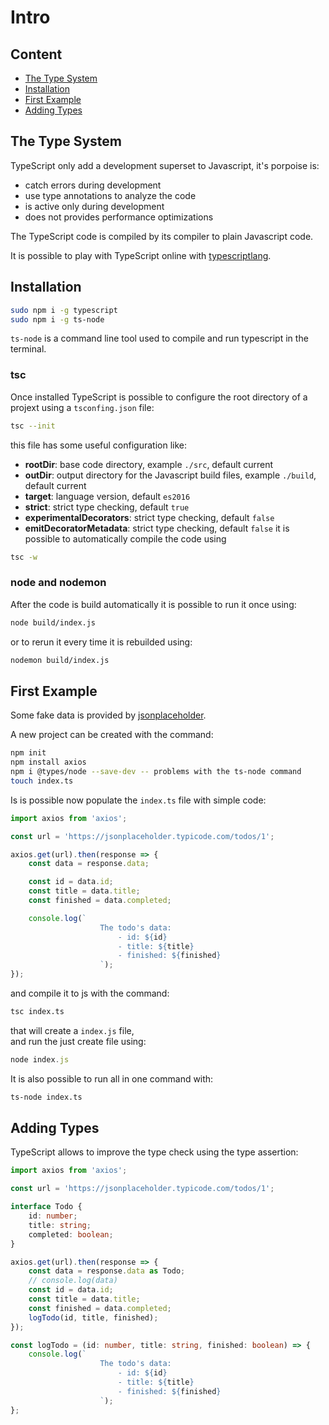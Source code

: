 # Intro

## Content 

- [The Type System](#the-type-system)
- [Installation](#installation)
- [First Example](#first-example)
- [Adding Types](#adding-types)

## The Type System

TypeScript only add a development superset to Javascript, it's porpoise is:
- catch errors during development
- use type annotations to analyze the code
- is active only during development
- does not provides performance optimizations

The TypeScript code is compiled by its compiler to plain Javascript code.

It is possible to play with TypeScript online with 
[typescriptlang](https://www.typescriptlang.org/play).

## Installation

```bash
sudo npm i -g typescript
sudo npm i -g ts-node
```
`ts-node` is a command line tool used to compile and run typescript in the terminal.

### tsc

Once installed TypeScript is possible to configure the root directory of a projext
using a `tsconfing.json` file:
```bash
tsc --init
```
this file has some useful configuration like:
- **rootDir**: base code directory, example `./src`, default current 
- **outDir**:  output directory for the Javascript build files, example `./build`, default current
- **target**: language version, default `es2016` 
- **strict**:  strict type checking, default `true`
- **experimentalDecorators**: strict type checking, default `false`
- **emitDecoratorMetadata**: strict type checking, default `false` 
it is possible to automatically compile the code using
```bash
tsc -w
```

### node and nodemon

After the code is build automatically it is possible to run it once using:
```bash
node build/index.js 
```
or to rerun it every time it is rebuilded using:
```bash
nodemon build/index.js 
```


## First Example

Some fake data is provided by [jsonplaceholder](https://jsonplaceholder.typicode.com/).

A new project can be created with the command:
```bash
npm init
npm install axios
npm i @types/node --save-dev -- problems with the ts-node command
touch index.ts
```

Is is possible now populate the `index.ts` file with simple code:
```ts
import axios from 'axios';

const url = 'https://jsonplaceholder.typicode.com/todos/1';

axios.get(url).then(response => {
    const data = response.data;

    const id = data.id;
    const title = data.title;
    const finished = data.completed;

    console.log(`
                    The todo's data:
                        - id: ${id}
                        - title: ${title}
                        - finished: ${finished}
                    `);
});
```

and compile it to js with the command:
```bash
tsc index.ts
```
that will create a `index.js` file,\
and run the just create file using:
```js
node index.js
```

It is also possible to run all in one command with:
```bash
ts-node index.ts
```

## Adding Types

TypeScript allows to improve the type check using the type assertion:
```typescript
import axios from 'axios';

const url = 'https://jsonplaceholder.typicode.com/todos/1';

interface Todo {
    id: number;
    title: string;
    completed: boolean;
}

axios.get(url).then(response => {
    const data = response.data as Todo;
    // console.log(data)
    const id = data.id;
    const title = data.title;
    const finished = data.completed;
    logTodo(id, title, finished);
});

const logTodo = (id: number, title: string, finished: boolean) => {
    console.log(`
                    The todo's data:
                        - id: ${id}
                        - title: ${title}
                        - finished: ${finished}
                    `);
};
```

